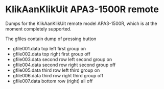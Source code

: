 # KlikAanKlikUit APA3-1500R remote

Dumps for the KlikAanKlikUit remote model APA3-1500R, which is at the
moment completely supported.

The gfiles contain dump of pressing button

- gfile001.data      top left                first group on
- gfile002.data      top right               first group off
- gfile003.data      second row left         second group on
- gfile004.data      second row right        second group off
- gfile005.data      third row left          third group on
- gfile006.data      third row right         third group off
- gfile007.data      bottom row (right)      all off
